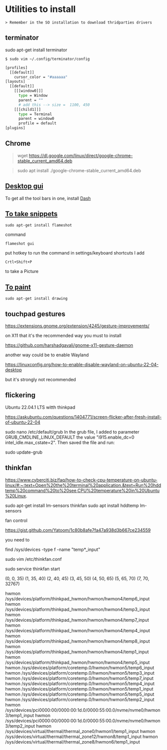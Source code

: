 # Utilities to install

    > Remember in the SO installation to download thridparties drivers

## terminator

sudo apt-get install terminator

	$ sudo vim ~/.config/terminator/config
``` bash
[profiles]
  [[default]]
    cursor_color = "#aaaaaa"
[layouts]
  [[default]]
    [[[window0]]]
      type = Window
      parent = ""
      # add this --> size =  1100, 450
    [[[child1]]]
      type = Terminal
      parent = window0
      profile = default
[plugins]
```



## Chrome

> wget https://dl.google.com/linux/direct/google-chrome-stable_current_amd64.deb

> sudo apt install ./google-chrome-stable_current_amd64.deb

## <ins>Desktop gui</ins>

To get all the tool bars in one, install [Dash](https://extensions.gnome.org/extension/1160/dash-to-panel/)

## <ins>To take snippets</ins>

    sudo apt-get install flameshot

command

    flameshot gui

put hotkey to run the command in settings/keyboard shortcuts I add

    Crtl+Shift+P

to take a Picture

## <ins>To paint</ins>

    sudo apt-get install drawing



## touchpad gestures


https://extensions.gnome.org/extension/4245/gesture-improvements/

on X11 that it's the recommended way you must to install 

https://github.com/harshadgavali/gnome-x11-gesture-daemon


another way could be to enable Wayland

https://linuxconfig.org/how-to-enable-disable-wayland-on-ubuntu-22-04-desktop

but it's strongly not recommended


## flickering 

Ubuntu 22.04.1 LTS witth thinkpad 

https://askubuntu.com/questions/1404771/screen-flicker-after-fresh-install-of-ubuntu-22-04

sudo nano /etc/default/grub
In the grub file, I added to parameter GRUB_CMDLINE_LINUX_DEFAULT the value "i915.enable_dc=0 intel_idle.max_cstate=2". Then saved the file and run:

sudo update-grub

## thinkfan


https://www.cyberciti.biz/faq/how-to-check-cpu-temperature-on-ubuntu-linux/#:~:text=Open%20the%20terminal%20application.&text=Run%20hddtemp%20command%20to%20see,CPU%20temperature%20in%20Ubuntu%20Linux.


sudo apt-get install lm-sensors thinkfan
sudo apt install hddtemp lm-sensors

fan control 


https://gist.github.com/Yatoom/1c80b8afe7fa47a938d3b667ce234559

you need to 

find /sys/devices -type f -name "temp*_input"

sudo vim /etc/thinkfan.conf

sudo service thinkfan start

(0,     0,      35)
(1,     35,     40)
(2,     40,     45)
(3,     45,     50)
(4,     50,     65)
(5,     65,     70)
(7,     70,     32767)


hwmon /sys/devices/platform/thinkpad_hwmon/hwmon/hwmon4/temp6_input
hwmon /sys/devices/platform/thinkpad_hwmon/hwmon/hwmon4/temp3_input
hwmon /sys/devices/platform/thinkpad_hwmon/hwmon/hwmon4/temp7_input
hwmon /sys/devices/platform/thinkpad_hwmon/hwmon/hwmon4/temp4_input
hwmon /sys/devices/platform/thinkpad_hwmon/hwmon/hwmon4/temp8_input
hwmon /sys/devices/platform/thinkpad_hwmon/hwmon/hwmon4/temp1_input
hwmon /sys/devices/platform/thinkpad_hwmon/hwmon/hwmon4/temp5_input
hwmon /sys/devices/platform/coretemp.0/hwmon/hwmon5/temp6_input
hwmon /sys/devices/platform/coretemp.0/hwmon/hwmon5/temp3_input
hwmon /sys/devices/platform/coretemp.0/hwmon/hwmon5/temp7_input
hwmon /sys/devices/platform/coretemp.0/hwmon/hwmon5/temp4_input
hwmon /sys/devices/platform/coretemp.0/hwmon/hwmon5/temp1_input
hwmon /sys/devices/platform/coretemp.0/hwmon/hwmon5/temp5_input
hwmon /sys/devices/platform/coretemp.0/hwmon/hwmon5/temp2_input
hwmon /sys/devices/pci0000:00/0000:00:1d.0/0000:55:00.0/nvme/nvme0/hwmon3/temp1_input
hwmon /sys/devices/pci0000:00/0000:00:1d.0/0000:55:00.0/nvme/nvme0/hwmon3/temp2_input
hwmon /sys/devices/virtual/thermal/thermal_zone0/hwmon1/temp1_input
hwmon /sys/devices/virtual/thermal/thermal_zone12/hwmon8/temp1_input
hwmon /sys/devices/virtual/thermal/thermal_zone8/hwmon6/temp1_input